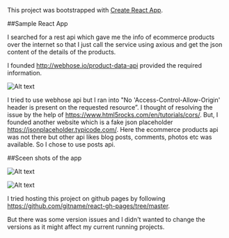 This project was bootstrapped with [Create React App](https://github.com/facebookincubator/create-react-app).

##Sample React App

I searched for a rest api which gave me the info of ecommerce products over the internet so that I just call the service using axious and get the json content of the details of the products.

I founded http://webhose.io/product-data-api provided the required information.

![Alt text](https://res.cloudinary.com/shreyas/image/upload/v1537439211/Screen_Shot_2018-09-20_at_3.22.52_PM_jnomry.png "Optional Title")

I tried to use webhose api but I ran into "No 'Access-Control-Allow-Origin' header is present on the requested resource”. I thought of resolving the issue by the help of https://www.html5rocks.com/en/tutorials/cors/. 
But, I founded another website which is a fake json placeholder https://jsonplaceholder.typicode.com/. Here the ecommerce products api was not there but other api likes blog posts, comments, photos etc was available. So I chose to use posts api.


##Sceen shots of the app

![Alt text](https://res.cloudinary.com/shreyas/image/upload/v1537439732/Screen_Shot_2018-09-20_at_4.04.55_PM_pcsb6s.png "Optional Title")



![Alt text](https://res.cloudinary.com/shreyas/image/upload/v1537439844/Screen_Shot_2018-09-20_at_4.06.43_PM_tdk9ih.png "Optional Title")


I tried hosting this project on github pages by following https://github.com/gitname/react-gh-pages/tree/master.

But there was some version issues and I didn't wanted to change the versions as it might affect my current running projects.




